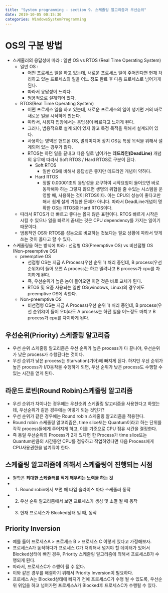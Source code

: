 ```yaml
---
title: "System programming - section 9. 스케줄링 알고리즘과 우선순위"
date: 2019-10-05 00:15:30
categories: WindowsSystemProgramming
---
```


# OS의 구분 방법
- 스케줄러의 응답성에 따라 : 일반 OS vs RTOS (Real Time Operating System)
    - 일반 OS :
        - 어떤 프로세스 일을 하고 있는데, 새로운 프로세스 일이 주어진다면 현재 처리하고 있는 프로세스의 일을 어느 정도 완료 후 다음 프로세스로 넘어가게 된다.
        - 따라서 응답성이 느리다.
        - 범용적으로 설계되어 있다.
    - RTOS(Real Time Operating System)
        - 어떤 프로세스 일을 하고 있는데, 새로운 프로세스의 일이 생기면 거의 바로 새로운 일을 시작하게 만든다.
        - 따라서, 사용자 입장에서는 응답성이 빠르다고 느끼게 된다.
        - 그러나, 범용적으로 설계 되어 있지 않고 특정 목적을 위해서 설계되어 있다.
        - 사용하는 영역은 핸드폰 OS, 멀티미디어 장치 OS등 특정 목적을 위해서 설계되어 있는 경우가 많다.
        - RTOS는 하던 일을 끝내고 다음 일로 넘어가는 **데드라인(DeadLine)** 개념의 유무에 따라서 Soft RTOS / Hard RTOS로 구분이 된다.
            - Soft RTOS
                - 일반 OS에 비해서 응답성은 좋지만 데드라인 개념이 약하다.
            - Hard RTOS
                - 정말 0.00001초의 응답성을 요구하여 시작요청이 들어오면 바로 동작해야 하는 그렇지 않으면 생명의 위협을 줄 수있는 시스템을 운영할 때, 사용하는 것이 RTOS이다. 이는 CPU의 성능이 좋다고만 해서 쉽게 설계 가능한 문제가 아니다. 따라서 DeadLine개념이 명확한 OS는 RTOS중 Hard RTOS이다.
    - 따라서 RTOS가 더 빠르고 좋다는 옳지 않은 표현이다. RTOS 빠르게 시작은 시킬 수 있으나 일을 빠르게 끝내는 것은 CPU dependency를 가지는 일이기 때문이다.
    - 범용적인 OS와 RTOS를 성능으로 비교하는 것보다는 필요 상황에 따라서 맞게 쓰는 것이 옳다고 할 수 있다.
- 스케줄링을 하는 방식에 따라 : 선점형 OS(Preemptive OS) vs 비선점형 OS (Non-preemptive OS)
    - preemptive OS
        - 선점형 OS는 지금 A Process(우선 순위 1) 처리 중인데, B process(우선 순위3)이 들어 오면 A process는 하고 밀려나고 B process가 cpu를 차지하게 된다.
        - 즉, 우선순위가 높은 놈이 들어오면 이전 것은 바로 교체가 된다.
        - RTOS 및 요즘 사용되는 일반 OS(windows, Linux)의 경우에도 preemptive OS에 속한다.
    - Non-preemptive OS
        - 비선점형 OS는 지금 A Process(우선 순위 1) 처리 중인데, B process(우선 순위3)이 들어 오더라도 A process는 하던 일을 어느정도 마치고 B process가 cpu를 차지하게 된다.

## 우선순위(Priority) 스케줄링 알고리즘
- 우선 순위 스케줄링 알고리즘은 우선 순위가 높은 process가 다 끝나야, 우선순위가 낮은 process가 수행된다는 것이다.
- 우선 순위가 낮은 process는 Starvation(기아)에 빠지게 된다. 하지만 우선 순위가 높은 process가 I/O동작을 수행하게 되면, 우선 순위가 낮은 process도 수행할 수 있는 시간을 얻게 된다.

## 라운드 로빈(Round Robin)스케줄링 알고리즘
- 우선 순위가 차이나는 경우에는 우선순위 스케줄링 알고리즘을 사용한다고 하였는데, 우선순위가 같은 경우에는 어떻게 되는 것인가?
- 우선 순위가 같은 경우에는 Round robin 스케줄링 알고리즘을 적용한다.
- Round robin 스케줄링 알고리즘은, time slice또는 Quantum이라고 하는 단위를 각각 process들에게 주어지게 하고, 이를 기준으로 CPU 점유 시간을 결정한다.
- 즉 동일 우선순위의 Process가 2개 있다면 한 Process가 time slice또는 Quantum만큼의 시간동안 CPU를 점유하고 작업하였다면 다음 Process에게 CPU사용권한을 넘겨줘야 한다.

## 스케줄링 알고리즘에 의해서 스케줄링이 진행되는 시점
- 철학은 **최대한 스케줄러를 적게 깨우려는 노력을 하는 것**
- 1. Round robin에서 보면 매 타임 슬라이스 마다 스케줄러 동작
- 2. 우선 순위 알고리즘에서 보면 프로세스가 생성 및 소멸 될 때 동작
- 3. 현재 프로세스가 Blocked상태 일 때, 동작

## Priority Inversion
- 예를 들어 프로세스A > 프로세스 B > 프로세스 C 이렇게 있다고 가정해보자.
- 프로세스A가 동작하다가 프로세스 C가 처리해서 넘겨야 할 데이터가 있어서 Blocked상태에 빠진 경우, Priority 스케줄링 알고리즘에 의해서 프로세스B가 수행되게 된다.
- 따라서, 프로세스C가 수행이 될 수 없다.
- 이와 같은 경우를 해결하기 위해서 Priority Inversion이 필요하다.
- 프로세스 A는 Blocked상태에 빠지기 전에 프로세스C가 수행 될 수 있도록, 우선순위 위임을 하고 넘어가면 프로세스A가 Blocked후 프로세스C가 수행될 수 있다.
